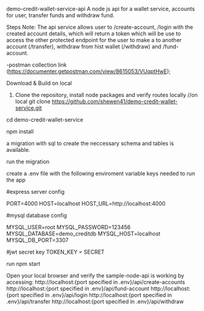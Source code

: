 demo-credit-wallet-service-api
A node js api for a wallet service, accounts for user, transfer funds and withdraw fund.

Steps
Note:
The api service allows user to /create-account, /login with the created account details, which will return a token which will be use to access the other protected endpoint for the user to make a to another account (/transfer), withdraw from hist wallet (/withdraw) and /fund-account.

-postman collection link (https://documenter.getpostman.com/view/8615053/VUqptHwE);

Download & Build on local

1) Clone the repository, install node packages and verify routes locally
//on local
git clone https://github.com/shewen41/demo-credit-wallet-service.git

cd demo-credit-wallet-service

npm install

a migration with sql to create the neccessary schema and tables is available.

run the migration

create a .env file with the following enviroment variable keys needed to run the app

#express server config

PORT=4000
HOST=localhost
HOST_URL=http://localhost:4000

#mysql database config

MYSQL_USER=root
MYSQL_PASSWORD=123456
MYSQL_DATABASE=demo_creditdb
MYSQL_HOST=localhost
MYSQL_DB_PORT=3307

#jwt secret key
TOKEN_KEY = SECRET

run npm start

Open your local browser and verify the sample-node-api is working by accessing:
http://localhost:{port specified in .env}/api/create-accounts
http://localhost:{port specified in .env}/api/fund-account
http://localhost:{port specified in .env}/api/login
http://localhost:{port specified in .env}/api/transfer
http://localhost:{port specified in .env}/api/withdraw
